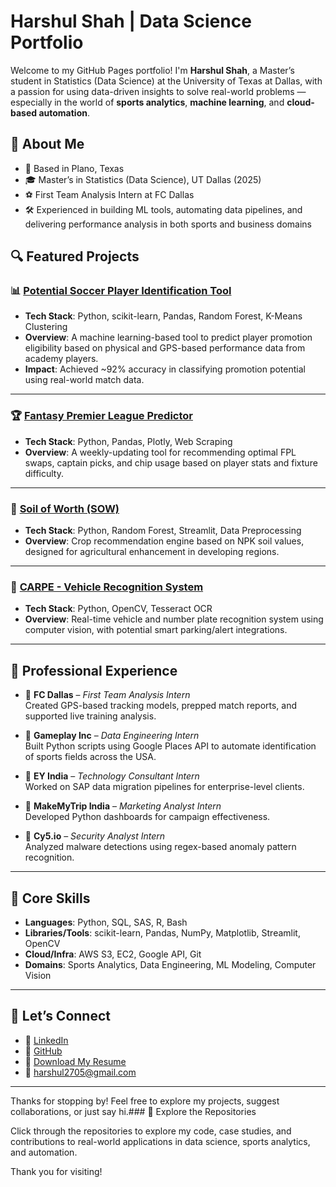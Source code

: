 # Harshul Shah | Data Science Portfolio

Welcome to my GitHub Pages portfolio! I'm **Harshul Shah**, a Master’s student in Statistics (Data Science) at the University of Texas at Dallas, with a passion for using data-driven insights to solve real-world problems — especially in the world of **sports analytics**, **machine learning**, and **cloud-based automation**.

## 📌 About Me

- 📍 Based in Plano, Texas
- 🎓 Master’s in Statistics (Data Science), UT Dallas (2025)
- ⚽️ First Team Analysis Intern at FC Dallas
- 🛠 Experienced in building ML tools, automating data pipelines, and delivering performance analysis in both sports and business domains

## 🔍 Featured Projects

### 📊 [Potential Soccer Player Identification Tool](https://github.com/harshul27/Potential-Soccer-Player-Identification-Tool)
- **Tech Stack**: Python, scikit-learn, Pandas, Random Forest, K-Means Clustering
- **Overview**: A machine learning-based tool to predict player promotion eligibility based on physical and GPS-based performance data from academy players.
- **Impact**: Achieved ~92% accuracy in classifying promotion potential using real-world match data.

---

### 🏆 [Fantasy Premier League Predictor](https://github.com/harshul27/Fantasy-Premier-League-Predictor)
- **Tech Stack**: Python, Pandas, Plotly, Web Scraping
- **Overview**: A weekly-updating tool for recommending optimal FPL swaps, captain picks, and chip usage based on player stats and fixture difficulty.

---

### 🌾 [Soil of Worth (SOW)](https://github.com/harshul27/Soil-Of-Worth)
- **Tech Stack**: Python, Random Forest, Streamlit, Data Preprocessing
- **Overview**: Crop recommendation engine based on NPK soil values, designed for agricultural enhancement in developing regions.

---

### 🚗 [CARPE - Vehicle Recognition System](https://github.com/harshul27/CARPE-OpenCV-Vehicle-Recognition)
- **Tech Stack**: Python, OpenCV, Tesseract OCR
- **Overview**: Real-time vehicle and number plate recognition system using computer vision, with potential smart parking/alert integrations.

---

## 💼 Professional Experience

- 🎯 **FC Dallas** – *First Team Analysis Intern*  
  Created GPS-based tracking models, prepped match reports, and supported live training analysis.

- 🧠 **Gameplay Inc** – *Data Engineering Intern*  
  Built Python scripts using Google Places API to automate identification of sports fields across the USA.

- 🏢 **EY India** – *Technology Consultant Intern*  
  Worked on SAP data migration pipelines for enterprise-level clients.

- 🏨 **MakeMyTrip India** – *Marketing Analyst Intern*  
  Developed Python dashboards for campaign effectiveness.

- 🔐 **Cy5.io** – *Security Analyst Intern*  
  Analyzed malware detections using regex-based anomaly pattern recognition.

---

## 🧠 Core Skills

- **Languages**: Python, SQL, SAS, R, Bash
- **Libraries/Tools**: scikit-learn, Pandas, NumPy, Matplotlib, Streamlit, OpenCV
- **Cloud/Infra**: AWS S3, EC2, Google API, Git
- **Domains**: Sports Analytics, Data Engineering, ML Modeling, Computer Vision

---

## 🧭 Let’s Connect

- 🔗 [LinkedIn](https://www.linkedin.com/in/harshulshah27/)
- 💼 [GitHub](https://github.com/harshul27)
- 📄 [Download My Resume](assets/Harshul_Shah_April.pdf)
- 📧 harshul2705@gmail.com

---

Thanks for stopping by! Feel free to explore my projects, suggest collaborations, or just say hi.### 🚀 Explore the Repositories

Click through the repositories to explore my code, case studies, and contributions to real-world applications in data science, sports analytics, and automation.

Thank you for visiting!

